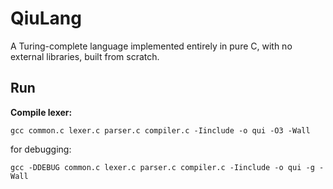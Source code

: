 # QiuLang
A Turing-complete language implemented entirely in pure C, with no external libraries, built from scratch.

## Run
**Compile lexer:**
```shell
gcc common.c lexer.c parser.c compiler.c -Iinclude -o qui -O3 -Wall
```

for debugging:
```shell
gcc -DDEBUG common.c lexer.c parser.c compiler.c -Iinclude -o qui -g -Wall
```